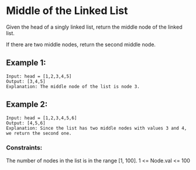 # Middle of the Linked List

Given the head of a singly linked list, return the middle node of the linked list.

If there are two middle nodes, return the second middle node.



## Example 1:

```
Input: head = [1,2,3,4,5]
Output: [3,4,5]
Explanation: The middle node of the list is node 3.
```

## Example 2:

```
Input: head = [1,2,3,4,5,6]
Output: [4,5,6]
Explanation: Since the list has two middle nodes with values 3 and 4, we return the second one.
```
### Constraints:
The number of nodes in the list is in the range [1, 100].
1 <= Node.val <= 100